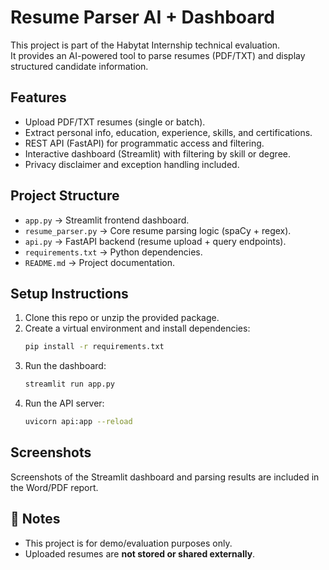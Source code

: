 #  Resume Parser AI + Dashboard

This project is part of the Habytat Internship technical evaluation.  
It provides an AI-powered tool to parse resumes (PDF/TXT) and display structured candidate information.

##  Features
- Upload PDF/TXT resumes (single or batch).
- Extract personal info, education, experience, skills, and certifications.
- REST API (FastAPI) for programmatic access and filtering.
- Interactive dashboard (Streamlit) with filtering by skill or degree.
- Privacy disclaimer and exception handling included.

##  Project Structure
- `app.py` → Streamlit frontend dashboard.
- `resume_parser.py` → Core resume parsing logic (spaCy + regex).
- `api.py` → FastAPI backend (resume upload + query endpoints).
- `requirements.txt` → Python dependencies.
- `README.md` → Project documentation.

##  Setup Instructions
1. Clone this repo or unzip the provided package.
2. Create a virtual environment and install dependencies:
   ```bash
   pip install -r requirements.txt
   ```
3. Run the dashboard:
   ```bash
   streamlit run app.py
   ```
4. Run the API server:
   ```bash
   uvicorn api:app --reload
   ```

##  Screenshots
Screenshots of the Streamlit dashboard and parsing results are included in the Word/PDF report.

## 📌 Notes
- This project is for demo/evaluation purposes only.
- Uploaded resumes are **not stored or shared externally**.
